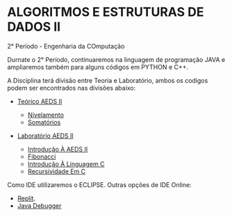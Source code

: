 # ALGORITMOS E ESTRUTURAS DE DADOS II
2° Período - Engenharia da COmputação

Durnate o 2° Período, continuaremos na linguagem de programação JAVA e ampliaremos também para alguns códigos em PYTHON e C++.

A Disciplina terá divisão entre Teoria e Laboratório, ambos os codigos podem ser encontrados nas divisões abaixo:

- [Teórico AEDS II]()
    - [Nivelamento]()
    - [Somatórios]()

- [Laboratório AEDS II](#)
    - [Introdução À AEDS II](#)
    - [Fibonacci](#)
    - [Introdução À Linguagem C](#)
    - [Recursividade Em C](#)

Como IDE utilizaremos o ECLIPSE. Outras opções de IDE Online:
- [Replit](https://replit.com/languages/java10).
- [Java Debugger](https://www.onlinegdb.com/online_java_debugger)
